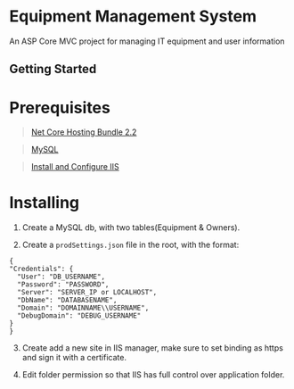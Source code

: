 # Equipment Management System

An ASP Core MVC project for managing IT equipment and user information

## Getting Started

# Prerequisites

> [Net Core Hosting Bundle 2.2](https://dotnet.microsoft.com/download/dotnet-core/2.2)

> [MySQL](https://dev.mysql.com/downloads/installer/)

> [Install and Configure IIS](https://docs.microsoft.com/en-us/aspnet/core/host-and-deploy/iis/?view=aspnetcore-3.0#iis-configuration)

# Installing

1. Create a MySQL db, with two tables(Equipment & Owners).

2. Create a `prodSettings.json` file in the root, with the format:
  ```
  {
  "Credentials": {
    "User": "DB_USERNAME",
    "Password": "PASSWORD",
    "Server": "SERVER_IP or LOCALHOST",
    "DbName": "DATABASENAME",
    "Domain": "DOMAINNAME\\USERNAME",
    "DebugDomain": "DEBUG_USERNAME"
  }
}
  ```

 3. Create add a new site in IIS manager, make sure to set binding as https and sign it with a certificate.
 
 4. Edit folder permission so that IIS has full control over application folder.


